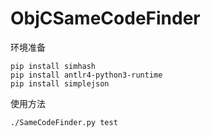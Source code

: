 # ObjCSameCodeFinder

环境准备
```
pip install simhash
pip install antlr4-python3-runtime
pip install simplejson
```

使用方法
```
./SameCodeFinder.py test
```